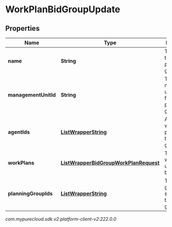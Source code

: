 # WorkPlanBidGroupUpdate


## Properties

| Name | Type | Description | Notes |
| ------------ | ------------- | ------------- | ------------- |
| **name** | **String** | The name of the work plan bid group |  [optional] |
| **managementUnitId** | **String** | The management unit ID used for this work plan bid group |  [optional] |
| **agentIds** | [**ListWrapperString**](ListWrapperString) | Agent IDs who participate in this bid group |  [optional] |
| **workPlans** | [**ListWrapperBidGroupWorkPlanRequest**](ListWrapperBidGroupWorkPlanRequest) | The list of work plans used in this bid group |  [optional] |
| **planningGroupIds** | [**ListWrapperString**](ListWrapperString) | The planning group IDs selected in this bid group |  [optional] |




_com.mypurecloud.sdk.v2:platform-client-v2:222.0.0_
